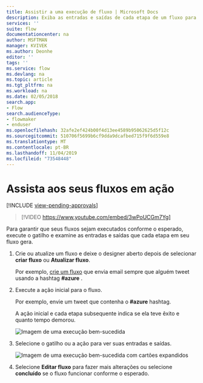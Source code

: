 ```yaml
---
title: Assistir a uma execução de fluxo | Microsoft Docs
description: Exiba as entradas e saídas de cada etapa de um fluxo para verificar se ele se comporta conforme o esperado.
services: ''
suite: flow
documentationcenter: na
author: MSFTMAN
manager: KVIVEK
ms.author: Deonhe
editor: ''
tags: ''
ms.service: flow
ms.devlang: na
ms.topic: article
ms.tgt_pltfrm: na
ms.workload: na
ms.date: 02/05/2018
search.app:
- Flow
search.audienceType:
- flowmaker
- enduser
ms.openlocfilehash: 32afe2ef424b00f4d13ee4589b95062625d5f12c
ms.sourcegitcommit: 510706f5699b6cf9dda9dcafbed715f9f6d559e8
ms.translationtype: MT
ms.contentlocale: pt-BR
ms.lasthandoff: 11/04/2019
ms.locfileid: "73548448"
---
```

# <a name="watch-your-flows-in-action"></a>Assista aos seus fluxos em ação
[!INCLUDE [view-pending-approvals](includes/cc-rebrand.md)]

>[!VIDEO https://www.youtube.com/embed/3wPoUCGm7Yg]

Para garantir que seus fluxos sejam executados conforme o esperado, execute o gatilho e examine as entradas e saídas que cada etapa em seu fluxo gera.

1. Crie ou atualize um fluxo e deixe o designer aberto depois de selecionar **criar fluxo** ou **Atualizar fluxo**.

     Por exemplo, [crie um fluxo](get-started-logic-flow.md) que envia email sempre que alguém tweet usando a hashtag **#azure** .
1. Execute a ação inicial para o fluxo.

    Por exemplo, envie um tweet que contenha o **#azure** hashtag.

    A ação inicial e cada etapa subsequente indica se ela teve êxito e quanto tempo demorou.

    ![Imagem de uma execução bem-sucedida](./media/see-a-flow-run/successful-flow-run.png)
1. Selecione o gatilho ou a ação para ver suas entradas e saídas.

    ![Imagem de uma execução bem-sucedida com cartões expandidos](./media/see-a-flow-run/successful-flow-expanded-cards.png)
1. Selecione **Editar fluxo** para fazer mais alterações ou selecione **concluído** se o fluxo funcionar conforme o esperado.
